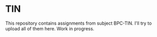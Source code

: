 # TIN
This repository contains assignments from subject BPC-TIN. I'll try to upload all of them here. Work in progress.
